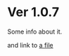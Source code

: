 # Ver 1.0.7

Some info about it.

and link to [a file](https://uzielprojects.github.io/WinFormTest/docs/read_me.txt)
